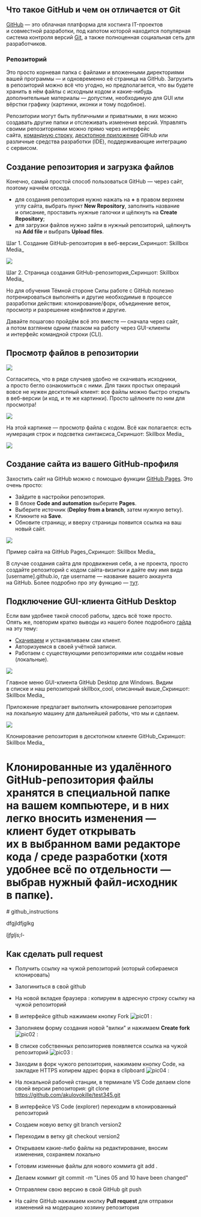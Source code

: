 **Что такое GitHub и чем он отличается от Git**
-----------------------------------------------

[GitHub](https://github.com/) — это облачная платформа для хостинга IT-проектов и совместной разработки, под капотом которой находится популярная система контроля версий [Git](https://skillbox.ru/media/code/chto_takoe_git_obyasnyaem_na_skhemakh/), а также полноценная социальная сеть для разработчиков.

### **Репозиторий**

Это просто корневая папка с файлами и вложенными директориями вашей программы — и одновременно её страница на GitHub. Загрузить в репозиторий можно всё что угодно, но предполагается, что вы будете хранить в нём файлы с исходным кодом и какие-нибудь дополнительные материалы — допустим, необходимую для GUI или вёрстки графику (картинки, иконки и тому подобное).

Репозитории могут быть публичными и приватными, в них можно создавать другие папки и отслеживать изменения версий. Управлять своими репозиториями можно прямо через интерфейс сайта, [командную строку](https://docs.github.com/en/github-cli/github-cli/about-github-cli), [десктопное приложение](https://docs.github.com/en/desktop) GitHub или различные средства разработки (IDE), поддерживающие интеграцию с сервисом.


**Создание репозитория и загрузка файлов**
------------------------------------------

Конечно, самый простой способ пользоваться GitHub — через сайт, поэтому начнём отсюда.

*   для создания репозитория нужно нажать на **+** в правом верхнем углу сайта, выбрать пункт **New Repository**, заполнить название и описание, проставить нужные галочки и щёлкнуть на **Create Repository**;
*   для загрузки файлов нужно зайти в нужный репозиторий, щёлкнуть на **Add file** и выбрать **Upload files**.

Шаг 1. Создание GitHub-репозитория в веб-версии_Скриншот: Skillbox Media_

![](https://skillbox.ru/upload/setka_images/11102921112022_bd473197c461193ea9b6d317f4c236910d065887.png)

Шаг 2. Страница создания GitHub-репозитория_Скриншот: Skillbox Media_

Но для обучения Тёмной стороне Силы работе с GitHub полезно потренироваться выполнять и другие необходимые в процессе разработки действия: клонирование/форк, объединение веток, просмотр и разрешение конфликтов и другие.

Давайте пошагово пройдём всё это вместе — сначала через сайт, а потом взглянем одним глазком на работу через GUI-клиенты и интерфейс командной строки (CLI).

**Просмотр файлов в репозитории**
---------------------------------

![](https://skillbox.ru/upload/setka_images/11102921112022_e3039f248dd555899a396179b51a05be377f9973.png)


Согласитесь, что в ряде случаев удобно не скачивать исходники, а просто бегло ознакомиться с ними. Для таких простых операций вовсе не нужен десктопный клиент: все файлы можно быстро открыть в веб-версии (и код, и те же картинки). Просто щёлкните по ним для просмотра!


![](https://skillbox.ru/upload/setka_images/11102921112022_ee673444daa2c4c150863fb4fe2e59385df85324.png)

На этой картинке — просмотр файла с кодом. Всё как полагается: есть нумерация строк и подсветка синтаксиса_Скриншот: Skillbox Media_

![](https://skillbox.ru/upload/setka_images/11124921112022_a3e9b924b0c79cb7169afa563a255fa0a5b1cadd.png)


**Создание сайта из вашего GitHub‑профиля**
-------------------------------------------

Захостить сайт на GitHub можно с помощью функции [GitHub Pages](https://pages.github.com/). Это очень просто:

*   Зайдите в настройки репозитория.
*   В блоке **Code and automation** выберите **Pages**.
*   Выберите источник (**Deploy from a branch**, затем нужную ветку).
*   Кликните на **Save**.
*   Обновите страницу, и вверху страницы появится ссылка на ваш новый сайт.

![](https://skillbox.ru/upload/setka_images/11290921112022_fd855cfe5fcc2e450b54422f60ca2e4a0b277aab.png)

Пример сайта на GitHub Pages_Скриншот: Skillbox Media_

В случае создания сайта для продвижения себя, а не проекта, просто создайте репозиторий с кодом сайта-визитки и дайте ему имя вида \[username\].github.io, где username — название вашего аккаунта на GitHub. Более подробно про эту функцию — [тут](https://docs.github.com/en/pages).

**Подключение GUI-клиента GitHub Desktop**
------------------------------------------

Если вам удобнее такой способ работы, здесь всё тоже просто. Опять же, повторим кратко выводы из нашего более подробного [гайда](https://skillbox.ru/media/code/instruktsiya_zalivaem_proekt_na_github_bez_komandnoy_stroki/) на эту тему:

*   [Скачиваем](https://desktop.github.com/) и устанавливаем сам клиент.
*   Авторизуемся в своей учётной записи.
*   Работаем с существующими репозиториями или создаём новые (локальные).

![](https://skillbox.ru/upload/setka_images/11290821112022_a4fda8a8daf91ce2662aa3054d135a8d8c1242a8.png)

Главное меню GUI-клиента GitHub Desktop для Windows. Видим в списке и наш репозиторий skillbox\_cool, описанный выше_Скриншот: Skillbox Media_

Приложение предлагает выполнить клонирование репозитория на локальную машину для дальнейшей работы, что мы и сделаем.

![](https://skillbox.ru/upload/setka_images/11290921112022_a6433e3d0e387dfcc17fb3247071ca7d850a189e.png)

Клонирование репозитория в десктопном клиенте GitHub_Скриншот: Skillbox Media_

Клонированные из удалённого GitHub-репозитория файлы хранятся в специальной папке на вашем компьютере, и в них легко вносить изменения — клиент будет открывать их в выбранном вами редакторе кода / среде разработки (хотя удобнее всё по отдельности — выбрав нужный файл-исходник в папке).
=======
﻿# github_instructions

 dfgjldfjglkg

 *ljfgljs;l-*

## Как сделать pull request

 * Получить ссылку на чужой репозиторий (который собираемся клонировать)

 * Залогиниться в свой github

* На новой вкладке браузера : копируем в адресную строку ссылку на чужой репозиторий
 
 * В интерфейсе github нажимаем кнопку Fork
 ![pic01 :](pic01.jpg "pic01")
  
* Заполняем форму создания новой "вилки" и нажимаем **Create fork**
 ![pic02 :](pic02.jpg "pic02")

* В списке собственных репозиториев появляется ссылка на чужой репозиторий
 ![pic03 :](pic03.jpg "pic03")

* Заходим в форк чужого репозитория, нажимаем кнопку Code, на закладке HTTPS копирем адрес форка в clipboard
 ![pic04 :](pic04.jpg "pic04")

 * На локальной рабочей станции, в терминале VS Code делаем clone своей версии репозитория:
    git clone https://github.com/akulovokille/test345.git

* В интерфейсе VS Code (explorer) переходим в клонированный репозиторий

 * Создаем новую ветку
    git branch version2

* Переходим в ветку
    git checkout version2

* Открываем какие-либо файлы на редактирование, вносим изменения, сохраняем локально

* Готовим изменные файлы для нового коммита
    git add .

 * Делаем коммит
    git commit -m "Lines 05 and 10 have been changed"
 
 * Отправляем свою версию в свой GitHub
    git push
 
 * На сайте GitHub нажимаем кнопку **Pull request** для отправки изменений на модерацию хозяину репозитория

